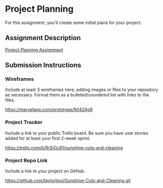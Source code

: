 # Project Planning
For this assignment, you'll create some initial plans for your project.

## Assignment Description
[Project Planning Assignment](https://education.launchcode.org/liftoff/modules/assignments/project-planning)

## Submission Instructions

### Wireframes

Include at least 3 wireframes here, adding images or files to your repository as necessary. Format them as a bulleted/unordered list with links to the files.

https://marvelapp.com/prototype/90424g9

### Project Tracker

Include a link to your public Trello board. Be sure you have user stories added for at least your first 2-week sprint.

https://trello.com/b/RrSiOu91/sunshine-cuts-and-cleaning

### Project Repo Link

Include a link to your project on GitHub.

https://github.com/taylorljovi/Sunshine-Cuts-and-Cleaning.git

